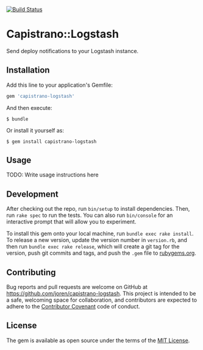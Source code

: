 [![Build Status](https://travis-ci.org/joren/capistrano-logstash.svg?branch=master)](https://travis-ci.org/joren/capistrano-logstash)

# Capistrano::Logstash

Send deploy notifications to your Logstash instance.

## Installation

Add this line to your application's Gemfile:

```ruby
gem 'capistrano-logstash'
```

And then execute:

    $ bundle

Or install it yourself as:

    $ gem install capistrano-logstash

## Usage

TODO: Write usage instructions here

## Development

After checking out the repo, run `bin/setup` to install dependencies. Then, run `rake spec` to run the tests. You can also run `bin/console` for an interactive prompt that will allow you to experiment.

To install this gem onto your local machine, run `bundle exec rake install`. To release a new version, update the version number in `version.rb`, and then run `bundle exec rake release`, which will create a git tag for the version, push git commits and tags, and push the `.gem` file to [rubygems.org](https://rubygems.org).

## Contributing

Bug reports and pull requests are welcome on GitHub at https://github.com/joren/capistrano-logstash. This project is intended to be a safe, welcoming space for collaboration, and contributors are expected to adhere to the [Contributor Covenant](http://contributor-covenant.org) code of conduct.


## License

The gem is available as open source under the terms of the [MIT License](http://opensource.org/licenses/MIT).

